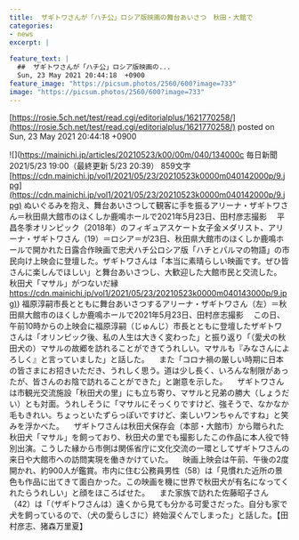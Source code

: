 ```yaml
---
title:  ザギトワさんが「ハチ公」ロシア版映画の舞台あいさつ　秋田・大館で  
categories:
- news
excerpt: |
  
feature_text: |
  ##  ザギトワさんが「ハチ公」ロシア版映画の...
  Sun, 23 May 2021 20:44:18  +0900
feature_image: "https://picsum.photos/2560/600?image=733"
image: "https://picsum.photos/2560/600?image=733"
---
```


[https://rosie.5ch.net/test/read.cgi/editorialplus/1621770258/](https://rosie.5ch.net/test/read.cgi/editorialplus/1621770258/)
posted on Sun, 23 May 2021 20:44:18  +0900

<!--more-->

![](https://mainichi.jp/articles/20210523/k00/00m/040/134000c 毎日新聞 2021/5/23 19:00（最終更新 5/23 20:39） 859文字 [https://cdn.mainichi.jp/vol1/2021/05/23/20210523k0000m040142000p/9.jpg](https://cdn.mainichi.jp/vol1/2021/05/23/20210523k0000m040142000p/9.jpg) ぬいぐるみを抱え、舞台あいさつして観客に手を振るアリーナ・ザギトワさん＝秋田県大館市のほくしか鹿鳴ホールで2021年5月23日、田村彦志撮影 　平昌冬季オリンピック（2018年）のフィギュアスケート女子金メダリスト、アリーナ・ザギトワさん（19）＝ロシア＝が23日、秋田県大館市のほくしか鹿鳴ホールで開かれた日露合作映画で忠犬ハチ公ロシア版「ハチとパルマの物語」の市民向け上映会に登壇した。ザギトワさんは「本当に素晴らしい映画です。ぜひ皆さんに楽しんでほしい」と舞台あいさつし、大歓迎した大館市民と交流した。 秋田犬「マサル」がつないだ縁 [https://cdn.mainichi.jp/vol1/2021/05/23/20210523k0000m040143000p/9.jpg)](https://cdn.mainichi.jp/vol1/2021/05/23/20210523k0000m040143000p/9.jpg)) 福原淳嗣市長とともに舞台あいさつするアリーナ・ザギトワさん（左）＝秋田県大館市のほくしか鹿鳴ホールで2021年5月23日、田村彦志撮影 　この日、午前10時からの上映会に福原淳嗣（じゅんじ）市長とともに登壇したザギトワさんは「オリンピック後、私の人生は大きく変わった」と振り返り「（愛犬の秋田犬の）マサルの故郷を訪れることができてうれしい。マサルも『みなさんによろしく』と言っていました」と話した。 　また「コロナ禍の厳しい時期に日本の皆さまにお招きいただき、うれしく思う。道は少し長く、いろんな制限があったが、皆さんのお陰で訪れることができた」と謝意を示した。 　ザギトワさんは市観光交流施設「秋田犬の里」にも立ち寄り、マサルと兄弟の勝大（しょうだい）とも対面。うれしそうに「マサルにそっくりですけど、強そうで、なかなか毛もきれい。ちょっといたずらっぽいですけど、楽しいワンちゃんですね」と笑みを浮かべた。 　ザギトワさんは秋田犬保存会（本部・大館市）から贈られた秋田犬「マサル」を飼っており、秋田犬の里でも撮影したこの作品に本人役で特別出演。こうした縁から市側は関係省庁に文化交流の一環としてザギトワさんの来日や大館市への訪問実現を働きかけていた。 　映画上映会は午前、午後の2度開かれ、約900人が鑑賞。市内に住む公務員男性（58）は「見慣れた近所の景色も作品に出てきて面白かった。この映画を機に世界で秋田犬が有名になってくれたらうれしい」と顔をほころばせた。 　また家族で訪れた佐藤昭子さん（42）は「（ザギトワさんは）遠くから見ても分かる可愛さだった。自分も家で犬を飼っているので、（犬の愛らしさに）終始涙ぐんでしまった」と話した。【田村彦志、猪森万里夏】
